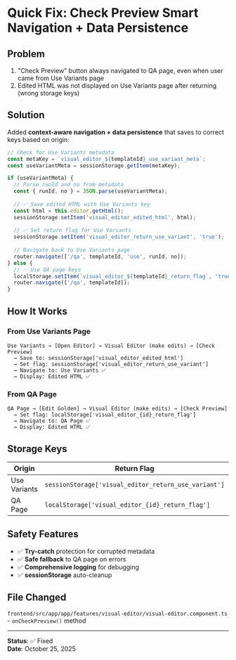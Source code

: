 # Quick Fix: Check Preview Smart Navigation + Data Persistence

## Problem
1. "Check Preview" button always navigated to QA page, even when user came from Use Variants page
2. Edited HTML was not displayed on Use Variants page after returning (wrong storage keys)

## Solution
Added **context-aware navigation + data persistence** that saves to correct keys based on origin:

```typescript
// Check for Use Variants metadata
const metaKey = `visual_editor_${templateId}_use_variant_meta`;
const useVariantMeta = sessionStorage.getItem(metaKey);

if (useVariantMeta) {
  // Parse runId and no from metadata
  const { runId, no } = JSON.parse(useVariantMeta);
  
  // ✅ Save edited HTML with Use Variants key
  const html = this.editor.getHtml();
  sessionStorage.setItem('visual_editor_edited_html', html);
  
  // ✅ Set return flag for Use Variants
  sessionStorage.setItem('visual_editor_return_use_variant', 'true');
  
  // Navigate back to Use Variants page
  router.navigate(['/qa', templateId, 'use', runId, no]);
} else {
  // ✅ Use QA page keys
  localStorage.setItem(`visual_editor_${templateId}_return_flag`, 'true');
  router.navigate(['/qa', templateId]);
}
```

## How It Works

### From Use Variants Page
```
Use Variants → [Open Editor] → Visual Editor (make edits) → [Check Preview] 
  → Save to: sessionStorage['visual_editor_edited_html']
  → Set flag: sessionStorage['visual_editor_return_use_variant']
  → Navigate to: Use Variants ✅
  → Display: Edited HTML ✅
```

### From QA Page
```
QA Page → [Edit Golden] → Visual Editor (make edits) → [Check Preview] 
  → Set flag: localStorage['visual_editor_{id}_return_flag']
  → Navigate to: QA Page ✅
  → Display: Edited HTML ✅
```

## Storage Keys

| Origin | Return Flag | Edited HTML Location |
|--------|-------------|---------------------|
| Use Variants | `sessionStorage['visual_editor_return_use_variant']` | `sessionStorage['visual_editor_edited_html']` |
| QA Page | `localStorage['visual_editor_{id}_return_flag']` | `localStorage['visual_editor_{id}_edited_html']` |

## Safety Features
- ✅ **Try-catch** protection for corrupted metadata
- ✅ **Safe fallback** to QA page on errors
- ✅ **Comprehensive logging** for debugging
- ✅ **sessionStorage** auto-cleanup

## File Changed
`frontend/src/app/app/features/visual-editor/visual-editor.component.ts` - `onCheckPreview()` method

---
**Status**: ✅ Fixed  
**Date**: October 25, 2025
